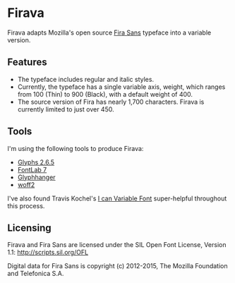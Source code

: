# Firava

Firava adapts Mozilla's open source [Fira Sans](https://github.com/mozilla/Fira) typeface into a variable version.

## Features

* The typeface includes regular and italic styles.
* Currently, the typeface has a single variable axis, weight, which ranges from 100 (Thin) to 900 (Black), with a default weight of 400.
* The source version of Fira has nearly 1,700 characters. Firava is currently limited to just over 450.

## Tools

I'm using the following tools to produce Firava:
* [Glyphs 2.6.5](https://glyphsapp.com/)
* [FontLab 7](https://www.fontlab.com/font-editor/fontlab/)
* [Glyphhanger](https://github.com/filamentgroup/glyphhanger)
* [woff2](https://github.com/google/woff2)

I've also found Travis Kochel's [I can Variable Font](https://github.com/scribbletone/i-can-variable-font) super-helpful throughout this process.

## Licensing

Firava and Fira Sans are licensed under the SIL Open Font License, Version 1.1:
http://scripts.sil.org/OFL

Digital data for Fira Sans is copyright (c) 2012-2015, The Mozilla Foundation and Telefonica S.A.
